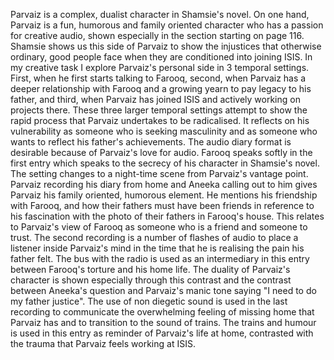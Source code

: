 Parvaiz is a complex, dualist character in Shamsie's novel. On one hand, Parvaiz is a fun, humorous and family oriented character who has a passion for creative audio, shown especially in the section starting on page 116. Shamsie shows us this side of Parvaiz to show the injustices that otherwise ordinary, good people face when they are conditioned into joining ISIS. In my creative task I explore Parvaiz's personal side in 3 temporal settings. First, when he first starts talking to Farooq, second, when Parvaiz has a deeper relationship with Farooq and a growing yearn to pay legacy to his father, and third, when Parvaiz has joined ISIS and actively working on projects there. These three larger temporal settings attempt to show the rapid process that Parvaiz undertakes to be radicalised. It reflects on his vulnerability as someone who is seeking masculinity and as someone who wants to reflect his father's achievements. The audio diary format is desirable because of Parvaiz's love for audio. Farooq speaks softly in the first entry which speaks to the secrecy of his character in Shamsie's novel. The setting changes to a night-time scene from Parvaiz's vantage point. Parvaiz recording his diary from home and Aneeka calling out to him gives Parvaiz his family oriented, humorous element. He mentions his friendship with Farooq, and how their fathers must have been friends in reference to his fascination with the photo of their fathers in Farooq's house. This relates to Parvaiz's view of Farooq as someone who is a friend and someone to trust. The second recording is a number of flashes of audio to place a listener inside Parvaiz's mind in the time that he is realising the pain his father felt. The bus with the radio is used as an intermediary in this entry between Farooq's torture and his home life. The duality of Parvaiz's character is shown especially through this contrast and the contrast between Aneeka's question and Parvaiz's manic tone saying "I need to do my father justice". The use of non diegetic sound is used in the last recording to communicate the overwhelming feeling of missing home that Parvaiz has and to transition to the sound of trains. The trains and humour is used in this entry as reminder of Parvaiz's life at home, contrasted with the trauma that Parvaiz feels working at ISIS. 
